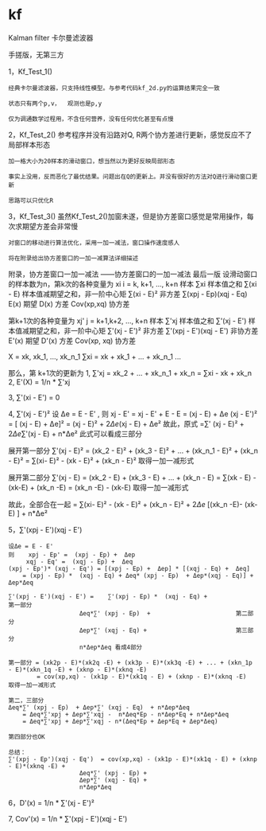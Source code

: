 # kf
Kalman filter 卡尔曼滤波器

手搓版，无第三方

1，Kf_Test_1()

	经典卡尔曼滤波器，只支持线性模型。与参考代码kf_2d.py的运算结果完全一致
  
	状态只有两个p,v，  观测也是p,y
  
	仅为调通数学过程用，不含任何营养，没有任何优化甚至有点慢

2，Kf_Test_2()
	参考程序并没有沿路对Q, R两个协方差进行更新，感觉反应不了局部样本形态

	加一格大小为20样本的滑动窗口，想当然以为更好反映局部形态

 	事实上没用，反而恶化了最优结果。问题出在Q的更新上。并没有很好的方法对Q进行滑动窗口更新

  	思路可以只优化R

3，Kf_Test_3()
	虽然Kf_Test_2()加窗未遂，但是协方差窗口感觉是常用操作，每次求期望方差会非常慢

 	对窗口的移动进行算法优化，采用一加一减法，窗口操作速度感人

  	将在附录给出协方差窗口的一加一减算法详细描述



附录，协方差窗口一加一减法
——协方差窗口的一加一减法
最后一版
设滑动窗口的样本数为n，第k次的各种变量为
	xi	i = k, k+1, ..., k+n	样本
	∑xi						样本值之和
	∑(xi - E)					样本值减期望之和，非一阶中心矩
	∑(xi - E)² 				非方差
	∑(xpj - Ep)(xqj - Eq)
	E(x)						期望
	D(x)						方差
	Cov(xp,xq)				协方差

第k+1次的各种变量为
	xj'	j = k+1,k+2, ..., k+n	样本
	∑'xj						样本值之和
	∑'(xj - E')					样本值减期望之和，非一阶中心矩
	∑'(xj - E')² 				非方差
	∑'(xpj - E')(xqj - E')			非协方差
	E'(x)						期望
	D'(x)					方差
	Cov(xp, xq)				协方差

X = xk, xk_1,  ..., xk_n_1
∑xi = xk + xk_1 +  ... + xk_n_1
...

那么，第 k+1次的更新为
1, ∑'xj	=  	xk_2 +  ... + xk_n_1 + xk_n
		=	∑xi - xk + xk_n
2, E'(X) 	=	1/n * ∑'xj

3, ∑'(xi - E') =	0

4, ∑'(xj - E')²
	设 Δe = E - E' , 
	则 xj - E' 	= xj - E' + E - E 
			= (xj - E) +  Δe
	(xj - E')² = [ (xj - E) +  Δe]² =	(xj - E)² + 2*Δe*(xj - E) + Δe²	
	故此，原式 =∑' (xj - E)² + 2*Δe*∑'(xj - E) + n*Δe²	此式可以看成三部分

   展开第一部分
	∑'(xj - E)² = (xk_2 - E)² + (xk_3 - E)² + ... + (xk_n_1 - E)² + (xk_n - E)²
			= ∑(xi- E)²  - (xk - E)² + (xk_n - E)²		取得一加一减形式

   展开第二部分
	∑'(xj - E) = (xk_2 - E) + (xk_3 - E) + ... + (xk_n - E)
			=   ∑(xk - E) - (xk-E) + (xk_n -E)
			=   (xk_n -E)  - (xk-E) 					取得一加一减形式

  故此，全部合在一起
	= ∑(xi- E)²  - (xk - E)² + (xk_n - E)²  + 2*Δe* [(xk_n -E)- (xk-E) ]  + n*Δe²

5，∑'(xpj - E')(xqj - E')
	
	设Δe = E - E' 
	则	 xpj - Ep' =  (xpj - Ep) +  Δep
		 xqj - Eq' =  (xqj - Ep) +  Δeq
	(xpj - Ep')* (xqj - Eq') = [(xpj - Ep) +  Δep] * [(xqj - Eq) +  Δeq]
		= (xpj - Ep) *  (xqj - Eq) + Δeq* (xpj - Ep)  + Δep*(xqj - Eq)] +  Δep*Δeq
	
	∑'(xpj - E')(xqj - E') = 	∑'(xpj - Ep) *  (xqj - Eq) + 					第一部分
						Δeq*∑' (xpj - Ep)  +  						第二部分
						Δep*∑' (xqj - Eq) + 						第三部分
						n*Δep*Δeq 看成4部分					
	
	第一部分 = (xk2p - E)*(xk2q -E) + (xk3p - E)*(xk3q -E) + ... + (xkn_1p - E)*(xkn_1q -E) + (xknp - E)*(xknq -E)
			= cov(xp,xq) - (xk1p - E)*(xk1q - E) + (xknp - E)*(xknq -E)		取得一加一减形式

	第二，三部分
	Δeq*∑' (xpj - Ep)  + Δep*∑' (xqj - Eq)  + n*Δep*Δeq
		= Δeq*∑'xpj + Δep*∑'xqj -  n*Δeq*Ep - n*Δep*Eq + n*Δep*Δeq
		= Δeq*∑'xpj + Δep*∑'xqj - n*(Δeq*Ep + Δep*Eq + Δep*Δeq)

	第四部分也OK
	
	总结：
	∑'(xpj - Ep')(xqj - Eq')  = cov(xp,xq) - (xk1p - E)*(xk1q - E) + (xknp - E)*(xknq -E) + 
						Δeq*∑' (xpj - Ep) +
						Δep*∑' (xqj - Eq) +
						n*Δep*Δeq

6，D'(x) = 1/n * ∑'(xj - E')²

7, Cov'(x) = 1/n * ∑'(xpj - E')(xqj - E') 

